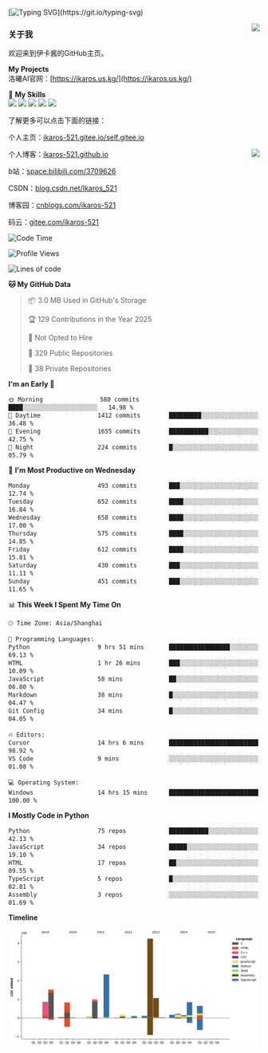 [![Typing SVG](https://readme-typing-svg.herokuapp.com?size=25&duration=3000&color=8C43EA&vCenter=true&width=200&height=40&lines=Hi+Welcome+%F0%9F%91%8B%F0%9F%8F%BB;I'm+Love丶伊卡洛斯~~)](https://git.io/typing-svg)

<a href="#">
  <img align="right" src="https://github-readme-stats.vercel.app/api?username=Ikaros-521&count_private=true&show_icons=true&bg_color=15,f2f7fd,E0EAFC" />
</a>

### 关于我

欢迎来到伊卡酱的GitHub主页。

**My Projects**  
洛曦AI官网：[https://ikaros.us.kg/](https://ikaros.us.kg/)  

🌟 **My Skills**  
![](https://img.shields.io/badge/-C-A8B9CC?style=flat-square&logo=C&logoColor=fff)
![](https://img.shields.io/badge/-Python-3776AB?style=flat-square&logo=Python&logoColor=fff)
![](https://img.shields.io/badge/-JavaScript-F7DF1E?style=flat-square&logo=JavaScript&logoColor=fff)
![](https://img.shields.io/badge/-C++-00599C?style=flat-square&logo=Cpp&logoColor=fff)
![](https://img.shields.io/badge/-Linux-000000?style=flat-square&logo=Linux&logoColor=fff)

了解更多可以点击下面的链接：  

个人主页：[ikaros-521.gitee.io/self.gitee.io](https://ikaros-521.gitee.io/self.gitee.io/)  

<img align='right' src="https://github.com/Ikaros-521/Ikaros-521/assets/40910637/3a5e50bc-91dc-4aa5-b7a0-8b27ad1c2b33" height="330">

个人博客：[ikaros-521.github.io](https://ikaros-521.github.io/)  

b站：[space.bilibili.com/3709626](https://space.bilibili.com/3709626)  

CSDN：[blog.csdn.net/Ikaros_521](https://blog.csdn.net/Ikaros_521)  

博客园：[cnblogs.com/ikaros-521](https://www.cnblogs.com/ikaros-521)  

码云：[gitee.com/ikaros-521](https://gitee.com/ikaros-521)  


<!--START_SECTION:waka-->
![Code Time](http://img.shields.io/badge/Code%20Time-2%2C323%20hrs%2038%20mins-blue)

![Profile Views](http://img.shields.io/badge/Profile%20Views-8-blue)

![Lines of code](https://img.shields.io/badge/From%20Hello%20World%20I%27ve%20Written-14.4%20million%20lines%20of%20code-blue)

**🐱 My GitHub Data** 

> 📦 3.0 MB Used in GitHub's Storage 
 > 
> 🏆 129 Contributions in the Year 2025
 > 
> 🚫 Not Opted to Hire
 > 
> 📜 329 Public Repositories 
 > 
> 🔑 38 Private Repositories 
 > 
**I'm an Early 🐤** 

```text
🌞 Morning                580 commits         ████░░░░░░░░░░░░░░░░░░░░░   14.98 % 
🌆 Daytime                1412 commits        █████████░░░░░░░░░░░░░░░░   36.48 % 
🌃 Evening                1655 commits        ███████████░░░░░░░░░░░░░░   42.75 % 
🌙 Night                  224 commits         █░░░░░░░░░░░░░░░░░░░░░░░░   05.79 % 
```
📅 **I'm Most Productive on Wednesday** 

```text
Monday                   493 commits         ███░░░░░░░░░░░░░░░░░░░░░░   12.74 % 
Tuesday                  652 commits         ████░░░░░░░░░░░░░░░░░░░░░   16.84 % 
Wednesday                658 commits         ████░░░░░░░░░░░░░░░░░░░░░   17.00 % 
Thursday                 575 commits         ████░░░░░░░░░░░░░░░░░░░░░   14.85 % 
Friday                   612 commits         ████░░░░░░░░░░░░░░░░░░░░░   15.81 % 
Saturday                 430 commits         ███░░░░░░░░░░░░░░░░░░░░░░   11.11 % 
Sunday                   451 commits         ███░░░░░░░░░░░░░░░░░░░░░░   11.65 % 
```


📊 **This Week I Spent My Time On** 

```text
🕑︎ Time Zone: Asia/Shanghai

💬 Programming Languages: 
Python                   9 hrs 51 mins       █████████████████░░░░░░░░   69.13 % 
HTML                     1 hr 26 mins        ███░░░░░░░░░░░░░░░░░░░░░░   10.09 % 
JavaScript               58 mins             ██░░░░░░░░░░░░░░░░░░░░░░░   06.80 % 
Markdown                 38 mins             █░░░░░░░░░░░░░░░░░░░░░░░░   04.47 % 
Git Config               34 mins             █░░░░░░░░░░░░░░░░░░░░░░░░   04.05 % 

🔥 Editors: 
Cursor                   14 hrs 6 mins       █████████████████████████   98.92 % 
VS Code                  9 mins              ░░░░░░░░░░░░░░░░░░░░░░░░░   01.08 % 

💻 Operating System: 
Windows                  14 hrs 15 mins      █████████████████████████   100.00 % 
```

**I Mostly Code in Python** 

```text
Python                   75 repos            ███████████░░░░░░░░░░░░░░   42.13 % 
JavaScript               34 repos            █████░░░░░░░░░░░░░░░░░░░░   19.10 % 
HTML                     17 repos            ██░░░░░░░░░░░░░░░░░░░░░░░   09.55 % 
TypeScript               5 repos             █░░░░░░░░░░░░░░░░░░░░░░░░   02.81 % 
Assembly                 3 repos             ░░░░░░░░░░░░░░░░░░░░░░░░░   01.69 % 
```



**Timeline**

![Lines of Code chart](https://raw.githubusercontent.com/Ikaros-521/Ikaros-521/main/assets/bar_graph.png)


<!--END_SECTION:waka-->


<!--
**Ikaros-521/Ikaros-521** is a ✨ _special_ ✨ repository because its `README.md` (this file) appears on your GitHub profile.

Here are some ideas to get you started:

- 🔭 I’m currently working on ...
- 🌱 I’m currently learning ...
- 👯 I’m looking to collaborate on ...
- 🤔 I’m looking for help with ...
- 💬 Ask me about ...
- 📫 How to reach me: ...
- 😄 Pronouns: ...
- ⚡ Fun fact: ...
-->
